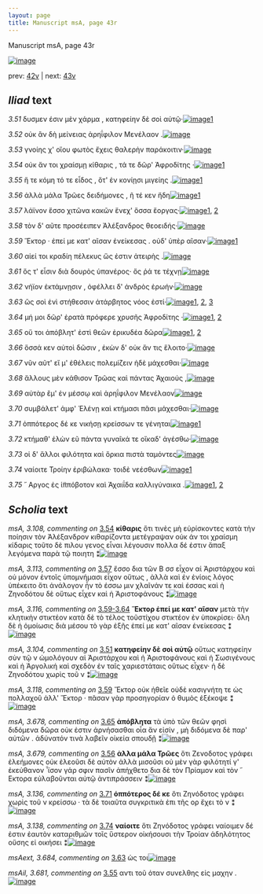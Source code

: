 ```yaml
---
layout: page
title: Manuscript msA, page 43r
---
```


Manuscript msA, page 43r

[![image](http://www.homermultitext.org/iipsrv?OBJ=IIP,1.0&FIF=/project/homer/pyramidal/deepzoom/hmt/vaimg/2017a/VA043RN_0044.tif&WID=100&CVT=JPEG)](http://www.homermultitext.org/ict2/?urn=urn:cite2:hmt:vaimg.2017a:VA043RN_0044)

prev:  [42v](../42v/) | next:  [43v](../43v/)

## *Iliad* text

*3.51* <a id="3.51"/> δυσμεν έσιν μὲν χάρμα , κατηφείην δὲ σοὶ αὐτῷ·[![image](http://www.homermultitext.org/iipsrv?OBJ=IIP,1.0&FIF=/project/homer/pyramidal/deepzoom/hmt/vaimg/2017a/VA043RN_0044.tif&RGN=0.139,0.2261,0.422,0.0293&WID=1000&CVT=JPEG)](http://www.homermultitext.org/ict2/?urn=urn:cite2:hmt:vaimg.2017a:VA043RN_0044@0.139,0.2261,0.422,0.0293)[1](#msA_3.104)

*3.52* <a id="3.52"/> οὐκ ἂν δὴ μείνειας ἀρηΐφιλον Μενέλαον .[![image](http://www.homermultitext.org/iipsrv?OBJ=IIP,1.0&FIF=/project/homer/pyramidal/deepzoom/hmt/vaimg/2017a/VA043RN_0044.tif&RGN=0.146,0.2487,0.376,0.027&WID=1000&CVT=JPEG)](http://www.homermultitext.org/ict2/?urn=urn:cite2:hmt:vaimg.2017a:VA043RN_0044@0.146,0.2487,0.376,0.027)

*3.53* <a id="3.53"/> γνοίης χ' οἵου φωτὸς ἔχεις θαλερὴν παράκοιτιν·[![image](http://www.homermultitext.org/iipsrv?OBJ=IIP,1.0&FIF=/project/homer/pyramidal/deepzoom/hmt/vaimg/2017a/VA043RN_0044.tif&RGN=0.143,0.269,0.429,0.0233&WID=1000&CVT=JPEG)](http://www.homermultitext.org/ict2/?urn=urn:cite2:hmt:vaimg.2017a:VA043RN_0044@0.143,0.269,0.429,0.0233)

*3.54* <a id="3.54"/> οὐκ ἄν τοι χραίσμῃ κίθαρις , τά τε δῶρ' Ἀφροδίτης ·[![image](http://www.homermultitext.org/iipsrv?OBJ=IIP,1.0&FIF=/project/homer/pyramidal/deepzoom/hmt/vaimg/2017a/VA043RN_0044.tif&RGN=0.142,0.2885,0.429,0.0233&WID=1000&CVT=JPEG)](http://www.homermultitext.org/ict2/?urn=urn:cite2:hmt:vaimg.2017a:VA043RN_0044@0.142,0.2885,0.429,0.0233)[1](#msA_3.108)

*3.55* <a id="3.55"/> ἥ τε κόμη τό τε εἶδος , ὅτ' ἐν κονίῃσι μιγείης .[![image](http://www.homermultitext.org/iipsrv?OBJ=IIP,1.0&FIF=/project/homer/pyramidal/deepzoom/hmt/vaimg/2017a/VA043RN_0044.tif&RGN=0.139,0.3043,0.429,0.0255&WID=1000&CVT=JPEG)](http://www.homermultitext.org/ict2/?urn=urn:cite2:hmt:vaimg.2017a:VA043RN_0044@0.139,0.3043,0.429,0.0255)[1](#msAil_3.681)

*3.56* <a id="3.56"/> ἀλλὰ μάλα Τρῶες δειδήμονες , ῆ τέ κεν ἤδη[![image](http://www.homermultitext.org/iipsrv?OBJ=IIP,1.0&FIF=/project/homer/pyramidal/deepzoom/hmt/vaimg/2017a/VA043RN_0044.tif&RGN=0.136,0.3223,0.405,0.0255&WID=1000&CVT=JPEG)](http://www.homermultitext.org/ict2/?urn=urn:cite2:hmt:vaimg.2017a:VA043RN_0044@0.136,0.3223,0.405,0.0255)[1](#msA_3.679)

*3.57* <a id="3.57"/> λάϊνον ἕσσο χιτῶνα κακῶν ἕνεχ' ὅσσα ἔοργας·[![image](http://www.homermultitext.org/iipsrv?OBJ=IIP,1.0&FIF=/project/homer/pyramidal/deepzoom/hmt/vaimg/2017a/VA043RN_0044.tif&RGN=0.136,0.3426,0.423,0.0255&WID=1000&CVT=JPEG)](http://www.homermultitext.org/ict2/?urn=urn:cite2:hmt:vaimg.2017a:VA043RN_0044@0.136,0.3426,0.423,0.0255)[1](#msA_3.114), [2](#msA_3.113)

*3.58* <a id="3.58"/> τὸν δ' αῦτε προσέειπεν Ἀλέξανδρος θεοειδής·[![image](http://www.homermultitext.org/iipsrv?OBJ=IIP,1.0&FIF=/project/homer/pyramidal/deepzoom/hmt/vaimg/2017a/VA043RN_0044.tif&RGN=0.14,0.3599,0.423,0.024&WID=1000&CVT=JPEG)](http://www.homermultitext.org/ict2/?urn=urn:cite2:hmt:vaimg.2017a:VA043RN_0044@0.14,0.3599,0.423,0.024)

*3.59* <a id="3.59"/> Ἕκτορ · ἐπεί με κατ' αῖσαν ἐνείκεσας . οὐδ' ὑπὲρ αῖσαν·[![image](http://www.homermultitext.org/iipsrv?OBJ=IIP,1.0&FIF=/project/homer/pyramidal/deepzoom/hmt/vaimg/2017a/VA043RN_0044.tif&RGN=0.136,0.3772,0.433,0.027&WID=1000&CVT=JPEG)](http://www.homermultitext.org/ict2/?urn=urn:cite2:hmt:vaimg.2017a:VA043RN_0044@0.136,0.3772,0.433,0.027)[1](#msA_3.118)

*3.60* <a id="3.60"/> αἰεί τοι κραδίη πέλεκυς ὥς ἐστιν ἀτειρὴς .[![image](http://www.homermultitext.org/iipsrv?OBJ=IIP,1.0&FIF=/project/homer/pyramidal/deepzoom/hmt/vaimg/2017a/VA043RN_0044.tif&RGN=0.138,0.3959,0.388,0.024&WID=1000&CVT=JPEG)](http://www.homermultitext.org/ict2/?urn=urn:cite2:hmt:vaimg.2017a:VA043RN_0044@0.138,0.3959,0.388,0.024)

*3.61* <a id="3.61"/> ὅς τ' εἶσιν διὰ δουρὸς ὑπανέρος· ὅς ῥά τε τέχνῃ[![image](http://www.homermultitext.org/iipsrv?OBJ=IIP,1.0&FIF=/project/homer/pyramidal/deepzoom/hmt/vaimg/2017a/VA043RN_0044.tif&RGN=0.141,0.4147,0.414,0.0293&WID=1000&CVT=JPEG)](http://www.homermultitext.org/ict2/?urn=urn:cite2:hmt:vaimg.2017a:VA043RN_0044@0.141,0.4147,0.414,0.0293)

*3.62* <a id="3.62"/> νήϊον ἐκτάμνῃσιν , ὀφέλλει δ' ἀνδρὸς ἐρωήν·[![image](http://www.homermultitext.org/iipsrv?OBJ=IIP,1.0&FIF=/project/homer/pyramidal/deepzoom/hmt/vaimg/2017a/VA043RN_0044.tif&RGN=0.137,0.4373,0.406,0.0248&WID=1000&CVT=JPEG)](http://www.homermultitext.org/ict2/?urn=urn:cite2:hmt:vaimg.2017a:VA043RN_0044@0.137,0.4373,0.406,0.0248)

*3.63* <a id="3.63"/> ὣς σοὶ ἐνὶ στήθεσσιν ἀτάρβητος νόος ἐστί·[![image](http://www.homermultitext.org/iipsrv?OBJ=IIP,1.0&FIF=/project/homer/pyramidal/deepzoom/hmt/vaimg/2017a/VA043RN_0044.tif&RGN=0.141,0.4538,0.369,0.0248&WID=1000&CVT=JPEG)](http://www.homermultitext.org/ict2/?urn=urn:cite2:hmt:vaimg.2017a:VA043RN_0044@0.141,0.4538,0.369,0.0248)[1](#msAext_3.684), [2](#msA_3.123), [3](#msAext_3.729)

*3.64* <a id="3.64"/> μή μοι δῶρ' ἐρατὰ πρόφερε χρυσῆς Ἀφροδίτης ·[![image](http://www.homermultitext.org/iipsrv?OBJ=IIP,1.0&FIF=/project/homer/pyramidal/deepzoom/hmt/vaimg/2017a/VA043RN_0044.tif&RGN=0.139,0.4733,0.407,0.0248&WID=1000&CVT=JPEG)](http://www.homermultitext.org/ict2/?urn=urn:cite2:hmt:vaimg.2017a:VA043RN_0044@0.139,0.4733,0.407,0.0248)[1](#msA_3.677), [2](#msA_3.126)

*3.65* <a id="3.65"/> οὔ τοι ἀπόβλητ' ἐστὶ θεῶν ἐρικυδέα δῶρα[![image](http://www.homermultitext.org/iipsrv?OBJ=IIP,1.0&FIF=/project/homer/pyramidal/deepzoom/hmt/vaimg/2017a/VA043RN_0044.tif&RGN=0.14,0.4929,0.387,0.0248&WID=1000&CVT=JPEG)](http://www.homermultitext.org/ict2/?urn=urn:cite2:hmt:vaimg.2017a:VA043RN_0044@0.14,0.4929,0.387,0.0248)[1](#msA_3.678), [2](#msA_3.129)

*3.66* <a id="3.66"/> ὅσσά κεν αὐτοὶ δῶσιν , ἑκὼν δ' οὐκ ἄν τις ἕλοιτο·[![image](http://www.homermultitext.org/iipsrv?OBJ=IIP,1.0&FIF=/project/homer/pyramidal/deepzoom/hmt/vaimg/2017a/VA043RN_0044.tif&RGN=0.139,0.5131,0.413,0.0233&WID=1000&CVT=JPEG)](http://www.homermultitext.org/ict2/?urn=urn:cite2:hmt:vaimg.2017a:VA043RN_0044@0.139,0.5131,0.413,0.0233)

*3.67* <a id="3.67"/> νῦν αῦτ' εἴ μ' ἐθέλεις πολεμίζειν ἠδὲ μάχεσθαι·[![image](http://www.homermultitext.org/iipsrv?OBJ=IIP,1.0&FIF=/project/homer/pyramidal/deepzoom/hmt/vaimg/2017a/VA043RN_0044.tif&RGN=0.138,0.5312,0.407,0.0278&WID=1000&CVT=JPEG)](http://www.homermultitext.org/ict2/?urn=urn:cite2:hmt:vaimg.2017a:VA043RN_0044@0.138,0.5312,0.407,0.0278)

*3.68* <a id="3.68"/> ἄλλους μὲν κάθισον Τρῶας καὶ πάντας Ἀχαιούς ,[![image](http://www.homermultitext.org/iipsrv?OBJ=IIP,1.0&FIF=/project/homer/pyramidal/deepzoom/hmt/vaimg/2017a/VA043RN_0044.tif&RGN=0.138,0.5515,0.419,0.0255&WID=1000&CVT=JPEG)](http://www.homermultitext.org/ict2/?urn=urn:cite2:hmt:vaimg.2017a:VA043RN_0044@0.138,0.5515,0.419,0.0255)

*3.69* <a id="3.69"/> αὐτὰρ ἒμ' ἐν μέσσῳ καὶ ἀρηΐφιλον Μενέλαον[![image](http://www.homermultitext.org/iipsrv?OBJ=IIP,1.0&FIF=/project/homer/pyramidal/deepzoom/hmt/vaimg/2017a/VA043RN_0044.tif&RGN=0.137,0.5687,0.412,0.0255&WID=1000&CVT=JPEG)](http://www.homermultitext.org/ict2/?urn=urn:cite2:hmt:vaimg.2017a:VA043RN_0044@0.137,0.5687,0.412,0.0255)

*3.70* <a id="3.70"/> συμβάλετ' ἀμφ' Ἑλένῃ καὶ κτήμασι πᾶσι μάχεσθαι·[![image](http://www.homermultitext.org/iipsrv?OBJ=IIP,1.0&FIF=/project/homer/pyramidal/deepzoom/hmt/vaimg/2017a/VA043RN_0044.tif&RGN=0.137,0.5883,0.425,0.0255&WID=1000&CVT=JPEG)](http://www.homermultitext.org/ict2/?urn=urn:cite2:hmt:vaimg.2017a:VA043RN_0044@0.137,0.5883,0.425,0.0255)

*3.71* <a id="3.71"/> ὁππότερος δέ κε νικήσῃ κρείσσων τε γένηται[![image](http://www.homermultitext.org/iipsrv?OBJ=IIP,1.0&FIF=/project/homer/pyramidal/deepzoom/hmt/vaimg/2017a/VA043RN_0044.tif&RGN=0.135,0.6086,0.407,0.0218&WID=1000&CVT=JPEG)](http://www.homermultitext.org/ict2/?urn=urn:cite2:hmt:vaimg.2017a:VA043RN_0044@0.135,0.6086,0.407,0.0218)[1](#msA_3.136)

*3.72* <a id="3.72"/> κτήμαθ' ἑλὼν εῦ πάντα γυναῖκά τε οἴκαδ' ἀγέσθω·[![image](http://www.homermultitext.org/iipsrv?OBJ=IIP,1.0&FIF=/project/homer/pyramidal/deepzoom/hmt/vaimg/2017a/VA043RN_0044.tif&RGN=0.137,0.6258,0.431,0.0218&WID=1000&CVT=JPEG)](http://www.homermultitext.org/ict2/?urn=urn:cite2:hmt:vaimg.2017a:VA043RN_0044@0.137,0.6258,0.431,0.0218)

*3.73* <a id="3.73"/> οἱ δ' ἄλλοι φιλότητα καὶ ὅρκια πιστὰ ταμόντες[![image](http://www.homermultitext.org/iipsrv?OBJ=IIP,1.0&FIF=/project/homer/pyramidal/deepzoom/hmt/vaimg/2017a/VA043RN_0044.tif&RGN=0.135,0.6469,0.398,0.0218&WID=1000&CVT=JPEG)](http://www.homermultitext.org/ict2/?urn=urn:cite2:hmt:vaimg.2017a:VA043RN_0044@0.135,0.6469,0.398,0.0218)

*3.74* <a id="3.74"/> ναίοιτε Τροίην ἐριβώλακα· τοιδὲ νεέσθων[![image](http://www.homermultitext.org/iipsrv?OBJ=IIP,1.0&FIF=/project/homer/pyramidal/deepzoom/hmt/vaimg/2017a/VA043RN_0044.tif&RGN=0.136,0.6634,0.398,0.0218&WID=1000&CVT=JPEG)](http://www.homermultitext.org/ict2/?urn=urn:cite2:hmt:vaimg.2017a:VA043RN_0044@0.136,0.6634,0.398,0.0218)[1](#msA_3.138)

*3.75* <a id="3.75"/> ῎ Αργος ἐς ἱ̈ππόβοτον καὶ Ἀχαιΐδα καλλιγύναικα .[![image](http://www.homermultitext.org/iipsrv?OBJ=IIP,1.0&FIF=/project/homer/pyramidal/deepzoom/hmt/vaimg/2017a/VA043RN_0044.tif&RGN=0.1281,0.6814,0.4354,0.027&WID=1000&CVT=JPEG)](http://www.homermultitext.org/ict2/?urn=urn:cite2:hmt:vaimg.2017a:VA043RN_0044@0.1281,0.6814,0.4354,0.027)[1](#msA_3.142), [2](#msA_3.143)

## *Scholia* text

*msA, 3.108, commenting on* [3.54](#3.54)  <a id="msA_3.108"/> **κίθαρις** ὅτι τινὲς μὴ εὑρίσκοντες κατὰ τὴν ποίησιν τὸν Ἀλέξανδρον κιθαρίζοντα μετέγραψαν οὐκ άν τοι χραίσμη κίδαρις τοῦτο δὲ πιλου γενος εἶναι λέγουσιν πολλα δέ ἐστιν ἅπαξ λεγόμενα παρὰ τῷ ποιητη ⁑[![image](http://www.homermultitext.org/iipsrv?OBJ=IIP,1.0&FIF=/project/homer/pyramidal/deepzoom/hmt/vaimg/2017a/VA043RN_0044.tif&RGN=0.13264554,0.12116183,0.60685335,0.03568465&WID=1000&CVT=JPEG)](http://www.homermultitext.org/ict2/?urn=urn:cite2:hmt:vaimg.2017a:VA043RN_0044@0.13264554,0.12116183,0.60685335,0.03568465)

*msA, 3.113, commenting on* [3.57](#3.57)  <a id="msA_3.113"/> ἕσσο δια τῶν Β σσ εἶχον αἱ Ἀριστάρχου καὶ οὐ μόνον ἐντοῖς ὑπομνήμασι εἶχον οὕτως , ἀλλὰ καὶ ἐν ἐνίοις λόγος ὑπέκειτο ὅτι ἀνάλογον ἦν τὸ έσσω μιν χλαῖνάν τε καὶ έσσας καὶ ἡ Ζηνοδότου δὲ οὕτως εἶχεν καὶ ἡ Ἀριστοφάνους ⁑[![image](http://www.homermultitext.org/iipsrv?OBJ=IIP,1.0&FIF=/project/homer/pyramidal/deepzoom/hmt/vaimg/2017a/VA043RN_0044.tif&RGN=0.13448784,0.14688797,0.61127487,0.03402490&WID=1000&CVT=JPEG)](http://www.homermultitext.org/ict2/?urn=urn:cite2:hmt:vaimg.2017a:VA043RN_0044@0.13448784,0.14688797,0.61127487,0.03402490)

*msA, 3.116, commenting on* [3.59-3.64](#3.59-3.64)  <a id="msA_3.116"/> **Ἕκτορ ἐπεί με κατ' αῖσαν** μετὰ τὴν κλητικὴν στικτέον κατὰ δὲ τὸ τέλος τοῦστίχου στικτέον ἐν ὑποκρίσει· ὅλη δὲ ἡ ὁμοίωσις διὰ μέσου τὸ γὰρ ἑξῆς ἐπεί με κατ' αῖσαν ἐνείκεσας ⁑[![image](http://www.homermultitext.org/iipsrv?OBJ=IIP,1.0&FIF=/project/homer/pyramidal/deepzoom/hmt/vaimg/2017a/VA043RN_0044.tif&RGN=0.12896094,0.16680498,0.62011791,0.03319502&WID=1000&CVT=JPEG)](http://www.homermultitext.org/ict2/?urn=urn:cite2:hmt:vaimg.2017a:VA043RN_0044@0.12896094,0.16680498,0.62011791,0.03319502)

*msA, 3.104, commenting on* [3.51](#3.51)  <a id="msA_3.104"/> **κατηφείην δὲ σοὶ αὐτῷ** οὕτως κατηφείην σὺν τῷ ν ὡμολόγουν αἱ Ἀριστάρχου καὶ ἡ Ἀριστοφάνους καὶ ἡ Σωσιγένους καὶ ἡ Ἀργολική καὶ σχεδὸν ἐν ταῖς χαριεστάταις οὕτως εἶχεν· ἡ δὲ Ζηνοδότου χωρὶς τοῦ ν ⁑[![image](http://www.homermultitext.org/iipsrv?OBJ=IIP,1.0&FIF=/project/homer/pyramidal/deepzoom/hmt/vaimg/2017a/VA043RN_0044.tif&RGN=0.54568902,0.25255878,0.19491525,0.07302905&WID=1000&CVT=JPEG)](http://www.homermultitext.org/ict2/?urn=urn:cite2:hmt:vaimg.2017a:VA043RN_0044@0.54568902,0.25255878,0.19491525,0.07302905)

*msA, 3.118, commenting on* [3.59](#3.59)  <a id="msA_3.118"/> Ἕκτορ οὐκ ἠθεῖε οὐδὲ κασιγνήτη τε ὡς πολλαχοῦ ἀλλ' Ἕκτορ · πᾶσαν γὰρ προσηγορίαν ὁ θυμὸς ἐξέκοψε ⁑[![image](http://www.homermultitext.org/iipsrv?OBJ=IIP,1.0&FIF=/project/homer/pyramidal/deepzoom/hmt/vaimg/2017a/VA043RN_0044.tif&RGN=0.55232130,0.32254495,0.20449521,0.03734440&WID=1000&CVT=JPEG)](http://www.homermultitext.org/ict2/?urn=urn:cite2:hmt:vaimg.2017a:VA043RN_0044@0.55232130,0.32254495,0.20449521,0.03734440)

*msA, 3.678, commenting on* [3.65](#3.65)  <a id="msA_3.678"/> **ἀπόβλητα** τὰ ὑπὸ τῶν θεῶν φησὶ διδόμενα δῶρα οὐκ ἐστιν ἀρνήσασθαι οἷα ἄν εἰσίν , μὴ διδόμενα δὲ παρ' αὐτῶν . ἀδύνατόν τινὰ λαβεῖν οἰκεία σπουδῇ ⁑[![image](http://www.homermultitext.org/iipsrv?OBJ=IIP,1.0&FIF=/project/homer/pyramidal/deepzoom/hmt/vaimg/2017a/VA043RN_0044.tif&RGN=0.55858511,0.39004149,0.18680914,0.06058091&WID=1000&CVT=JPEG)](http://www.homermultitext.org/ict2/?urn=urn:cite2:hmt:vaimg.2017a:VA043RN_0044@0.55858511,0.39004149,0.18680914,0.06058091)

*msA, 3.679, commenting on* [3.56](#3.56)  <a id="msA_3.679"/> **ἀλλα μάλα Τρῶες** ὅτι Ζενοδοτος γράφει ἐλεήμονες οὐκ ἐλεοῦσι δὲ αὐτὸν ἀλλὰ μισοῦσι οὐ μὲν γὰρ φιλότητί γ' ἐκεύθανον ῏ϊσον γάρ σφιν πασῖν ἀπήχθετο δια δὲ τὸν Πρίαμον καὶ τὸν ῎ Εκτορα εὐλαβοῦνται αὐτῷ ἀντιπράσσειν ⁑[![image](http://www.homermultitext.org/iipsrv?OBJ=IIP,1.0&FIF=/project/homer/pyramidal/deepzoom/hmt/vaimg/2017a/VA043RN_0044.tif&RGN=0.54826824,0.44785615,0.20412675,0.08326418&WID=1000&CVT=JPEG)](http://www.homermultitext.org/ict2/?urn=urn:cite2:hmt:vaimg.2017a:VA043RN_0044@0.54826824,0.44785615,0.20412675,0.08326418)

*msA, 3.136, commenting on* [3.71](#3.71)  <a id="msA_3.136"/> **ὁππότερος δέ κε** ὅτι Ζηνόδοτος γράφει χωρὶς τοῦ ν κρείσσω · τὰ δὲ τοιαῦτα συγκριτικὰ ἐπι τῆς ορ ἔχει τὸ ν ⁑[![image](http://www.homermultitext.org/iipsrv?OBJ=IIP,1.0&FIF=/project/homer/pyramidal/deepzoom/hmt/vaimg/2017a/VA043RN_0044.tif&RGN=0.56263817,0.59446750,0.18422992,0.05670816&WID=1000&CVT=JPEG)](http://www.homermultitext.org/ict2/?urn=urn:cite2:hmt:vaimg.2017a:VA043RN_0044@0.56263817,0.59446750,0.18422992,0.05670816)

*msA, 3.138, commenting on* [3.74](#3.74)  <a id="msA_3.138"/> **ναίοιτε** ὅτι Ζηνόδοτος γράφει ναίοιμεν δέ ἐστιν ἑαυτὸν καταριθμῶν τοῖς ὕστερον οἰκήσουσι τὴν Τροίαν ἀδηλότητος οὔσης εἰ οικήσει ⁑[![image](http://www.homermultitext.org/iipsrv?OBJ=IIP,1.0&FIF=/project/homer/pyramidal/deepzoom/hmt/vaimg/2017a/VA043RN_0044.tif&RGN=0.54532056,0.65338866,0.20044215,0.06141079&WID=1000&CVT=JPEG)](http://www.homermultitext.org/ict2/?urn=urn:cite2:hmt:vaimg.2017a:VA043RN_0044@0.54532056,0.65338866,0.20044215,0.06141079)

*msAext, 3.684, commenting on* [3.63](#3.63)  <a id="msAext_3.684"/> ὡς τοι[![image](http://www.homermultitext.org/iipsrv?OBJ=IIP,1.0&FIF=/project/homer/pyramidal/deepzoom/hmt/vaimg/2017a/VA043RN_0044.tif&RGN=0.79366249,0.46597510,0.04513633,0.01217151&WID=1000&CVT=JPEG)](http://www.homermultitext.org/ict2/?urn=urn:cite2:hmt:vaimg.2017a:VA043RN_0044@0.79366249,0.46597510,0.04513633,0.01217151)

*msAil, 3.681, commenting on* [3.55](#3.55)  <a id="msAil_3.681"/> αντι τοῦ ὁταν συνελθης εἰς μαχην .[![image](http://www.homermultitext.org/iipsrv?OBJ=IIP,1.0&FIF=/project/homer/pyramidal/deepzoom/hmt/vaimg/2017a/VA043RN_0044.tif&RGN=0.46075903,0.30871369,0.09727340,0.01991701&WID=1000&CVT=JPEG)](http://www.homermultitext.org/ict2/?urn=urn:cite2:hmt:vaimg.2017a:VA043RN_0044@0.46075903,0.30871369,0.09727340,0.01991701)